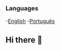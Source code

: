 ### Languages
-[English](https://github.com/andreicampigotto/andreicampigotto/edit/main/README.md) -[Português](https://github.com/andreicampigotto/andreicampigotto/blob/main/README%20PT-BR.md)


## Hi there 👋

<!--
**andreicampigotto/andreicampigotto** is a ✨ _special_ ✨ repository because its `README.md` (this file) appears on your GitHub profile.

Here are some ideas to get you started:

- 🔭 I’m currently working on ...
- 🌱 I’m currently learning ...
- 👯 I’m looking to collaborate on ...
- 🤔 I’m looking for help with ...
- 💬 Ask me about ...
- 📫 How to reach me: ...
- 😄 Pronouns: ...
- ⚡ Fun fact: ...
-->
